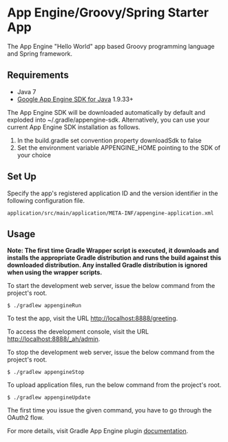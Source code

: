 # App Engine/Groovy/Spring Starter App

The App Engine "Hello World" app based Groovy programming language and Spring framework.

## Requirements

- Java 7
- [Google App Engine SDK for Java](https://cloud.google.com/appengine/downloads) 1.9.33+

The App Engine SDK will be downloaded automatically by default and exploded into ~/.gradle/appengine-sdk. Alternatively,
you can use your current App Engine SDK installation as follows.

1. In the build.gradle set convention property downloadSdk to false
2. Set the environment variable APPENGINE_HOME pointing to the SDK of your choice

## Set Up

Specify the app's registered application ID and the version identifier in the following configuration file.

    application/src/main/application/META-INF/appengine-application.xml

## Usage

**Note: The first time Gradle Wrapper script is executed, it downloads and installs the appropriate Gradle distribution
and runs the build against this downloaded distribution. Any installed Gradle distribution is ignored when using the
wrapper scripts.**

To start the development web server, issue the below command from the project's root.

    $ ./gradlew appengineRun

To test the app, visit the URL [http://localhost:8888/greeting](http://localhost:8888/greeting).

To access the development console, visit the URL [http://localhost:8888/_ah/admin](http://localhost:8888/_ah/admin).

To stop the development web server, issue the below command from the project's root.

    $ ./gradlew appengineStop

To upload application files, run the below command from the project's root.

    $ ./gradlew appengineUpdate

The first time you issue the given command, you have to go through the OAuth2 flow.

For more details, visit Gradle App Engine plugin [documentation](https://github.com/GoogleCloudPlatform/gradle-appengine-plugin).